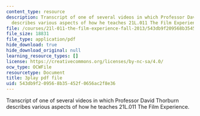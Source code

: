 ```yaml
---
content_type: resource
description: Transcript of one of several videos in which Professor David Thorburn
  describes various aspects of how he teaches 21L.011 The Film Experience.
file: /courses/21l-011-the-film-experience-fall-2013/543db9f209568b35452f0656ac2f8e36_tg_1R6CDIa0.pdf
file_size: 18831
file_type: application/pdf
hide_download: true
hide_download_original: null
learning_resource_types: []
license: https://creativecommons.org/licenses/by-nc-sa/4.0/
ocw_type: OCWFile
resourcetype: Document
title: 3play pdf file
uid: 543db9f2-0956-8b35-452f-0656ac2f8e36
---
```

Transcript of one of several videos in which Professor David Thorburn describes various aspects of how he teaches 21L.011 The Film Experience.
